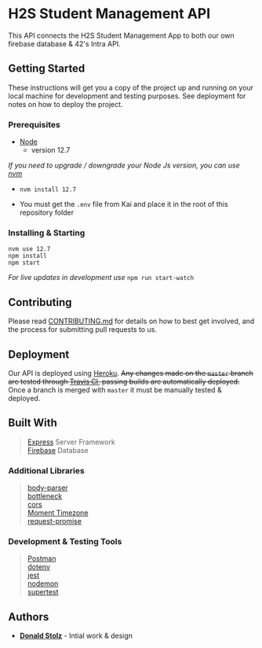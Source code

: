 # H2S Student Management API

This API connects the H2S Student Management App to both our own firebase database & 42's Intra API.

## Getting Started

These instructions will get you a copy of the project up and running on your local machine for development and testing purposes. See deployment for notes on how to deploy the project.

### Prerequisites

- [Node](https://nodejs.org/en/)
  - version 12.7

_If you need to upgrade / downgrade your Node Js version, you can use [nvm](https://github.com/creationix/nvm)_
  - `nvm install 12.7`
  
- You must get the `.env` file from Kai and place it in the root of this repository folder

### Installing & Starting

```
nvm use 12.7
npm install
npm start
```

_For live updates in development use_ `npm run start-watch`

## Contributing

Please read [CONTRIBUTING.md](https://github.com/donald-stolz/H2S-frontend/blob/master/.github/CONTRIBUTING.md) for details on how to best get involved, and the process for submitting pull requests to us.

## Deployment

Our API is deployed using [Heroku](https://heroku.com/). ~~Any changes made on the `master` branch are tested through [Travis CI](https://travis-ci.org/), passing builds are automatically deployed.~~ Once a branch is merged with `master` it must be manually tested & deployed.
## Built With

> [Express](https://expressjs.com/) Server Framework  
> [Firebase](https://firebase.google.com/) Database

### Additional Libraries

> [body-parser](https://github.com/expressjs/body-parser)  
> [bottleneck](https://github.com/SGrondin/bottleneck)  
> [cors](https://github.com/expressjs/cors)  
> [Moment Timezone](http://momentjs.com/timezone/)  
> [request-promise](https://github.com/request/request-promise)

### Development & Testing Tools

> [Postman](https://www.getpostman.com/)  
> [dotenv](https://github.com/motdotla/dotenv)  
> [jest](https://github.com/facebook/jest)  
> [nodemon](https://github.com/remy/nodemon)  
> [supertest](https://github.com/visionmedia/supertest)

## Authors

- **[Donald Stolz](https://donstolz.tech/)** - Intial work & design

